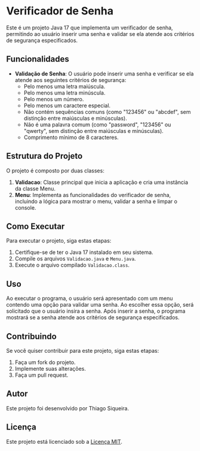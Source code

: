 # Verificador de Senha

Este é um projeto Java 17 que implementa um verificador de senha, permitindo ao usuário inserir uma senha e validar se ela atende aos critérios de segurança especificados.

## Funcionalidades

- **Validação de Senha**: O usuário pode inserir uma senha e verificar se ela atende aos seguintes critérios de segurança:
  - Pelo menos uma letra maiúscula.
  - Pelo menos uma letra minúscula.
  - Pelo menos um número.
  - Pelo menos um caractere especial.
  - Não contém sequências comuns (como "123456" ou "abcdef", sem distinção entre maiúsculas e minúsculas).
  - Não é uma palavra comum (como "password", "123456" ou "qwerty", sem distinção entre maiúsculas e minúsculas).
  - Comprimento mínimo de 8 caracteres.

## Estrutura do Projeto

O projeto é composto por duas classes:

1. **Validacao**: Classe principal que inicia a aplicação e cria uma instância da classe Menu.
2. **Menu**: Implementa as funcionalidades do verificador de senha, incluindo a lógica para mostrar o menu, validar a senha e limpar o console.

## Como Executar

Para executar o projeto, siga estas etapas:

1. Certifique-se de ter o Java 17 instalado em seu sistema.
2. Compile os arquivos `Validacao.java` e `Menu.java`.
3. Execute o arquivo compilado `Validacao.class`.

## Uso

Ao executar o programa, o usuário será apresentado com um menu contendo uma opção para validar uma senha. Ao escolher essa opção, será solicitado que o usuário insira a senha. Após inserir a senha, o programa mostrará se a senha atende aos critérios de segurança especificados.

## Contribuindo

Se você quiser contribuir para este projeto, siga estas etapas:

1. Faça um fork do projeto.
2. Implemente suas alterações.
3. Faça um pull request.

## Autor

Este projeto foi desenvolvido por Thiago Siqueira.

## Licença

Este projeto está licenciado sob a [Licença MIT](https://opensource.org/licenses/MIT).

